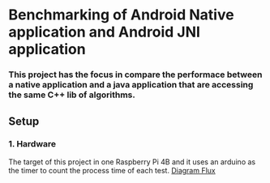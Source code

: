 # Benchmarking of Android Native application and Android JNI application

### This project  has the focus in compare the performace between a native application and a java application that are accessing the same C++ lib of algorithms.

## Setup
### 1. Hardware
The target of this project in one Raspberry Pi 4B and it uses an arduino as the timer to count the process time of each test.
[Diagram Flux](/img/diagrama.png)


